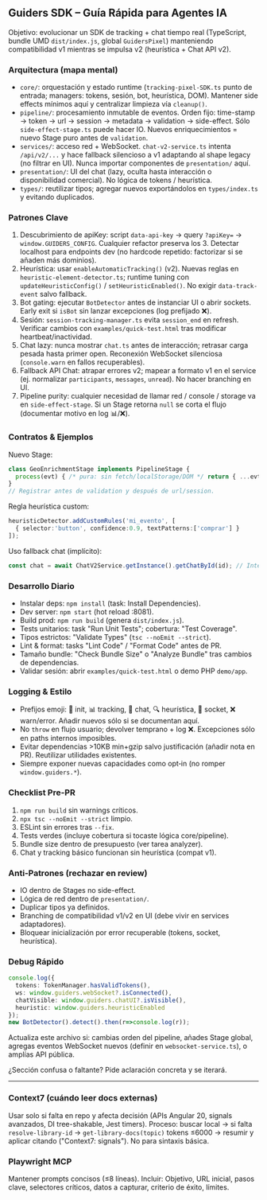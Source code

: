 ## Guiders SDK – Guía Rápida para Agentes IA
Objetivo: evolucionar un SDK de tracking + chat tiempo real (TypeScript, bundle UMD `dist/index.js`, global `GuidersPixel`) manteniendo compatibilidad v1 mientras se impulsa v2 (heurística + Chat API v2).

### Arquitectura (mapa mental)
- `core/`: orquestación y estado runtime (`tracking-pixel-SDK.ts` punto de entrada; managers: tokens, sesión, bot, heurística, DOM). Mantener side effects mínimos aquí y centralizar limpieza vía `cleanup()`.
- `pipeline/`: procesamiento inmutable de eventos. Orden fijo: time-stamp → token → url → session → metadata → validation → side-effect. Sólo `side-effect-stage.ts` puede hacer IO. Nuevos enriquecimientos = nuevo Stage puro antes de `validation`.
- `services/`: acceso red + WebSocket. `chat-v2-service.ts` intenta `/api/v2/...` y hace fallback silencioso a v1 adaptando al shape legacy (no filtrar en UI). Nunca importar componentes de `presentation/` aquí.
- `presentation/`: UI del chat (lazy, oculta hasta interacción o disponibilidad comercial). No lógica de tokens / heurística.
- `types/`: reutilizar tipos; agregar nuevos exportándolos en `types/index.ts` y evitando duplicados.

### Patrones Clave
1. Descubrimiento de apiKey: script `data-api-key` → query `?apiKey=` → `window.GUIDERS_CONFIG`. Cualquier refactor preserva los 3. Detectar localhost para endpoints dev (no hardcode repetido: factorizar si se añaden más dominios).
2. Heurística: usar `enableAutomaticTracking()` (v2). Nuevas reglas en `heuristic-element-detector.ts`; runtime tuning con `updateHeuristicConfig()` / `setHeuristicEnabled()`. No exigir `data-track-event` salvo fallback.
3. Bot gating: ejecutar `BotDetector` antes de instanciar UI o abrir sockets. Early exit si `isBot` sin lanzar excepciones (log prefijado ❌).
4. Sesión: `session-tracking-manager.ts` evita `session_end` en refresh. Verificar cambios con `examples/quick-test.html` tras modificar heartbeat/inactividad.
5. Chat lazy: nunca mostrar `chat.ts` antes de interacción; retrasar carga pesada hasta primer open. Reconexión WebSocket silenciosa (`console.warn` en fallos recuperables).
6. Fallback API Chat: atrapar errores v2; mapear a formato v1 en el service (ej. normalizar `participants`, `messages`, `unread`). No hacer branching en UI.
7. Pipeline purity: cualquier necesidad de llamar red / console / storage va en `side-effect-stage`. Si un Stage retorna `null` se corta el flujo (documentar motivo en log 📊/❌).

### Contratos & Ejemplos
Nuevo Stage:
```ts
class GeoEnrichmentStage implements PipelineStage {
  process(evt) { /* pura: sin fetch/localStorage/DOM */ return { ...evt, geo: {/*...*/} }; }
}
// Registrar antes de validation y después de url/session.
```
Regla heurística custom:
```ts
heuristicDetector.addCustomRules('mi_evento', [
  { selector:'button', confidence:0.9, textPatterns:['comprar'] }
]);
```
Uso fallback chat (implícito):
```ts
const chat = await ChatV2Service.getInstance().getChatById(id); // Interno: try v2 → adapt v1
```

### Desarrollo Diario
- Instalar deps: `npm install` (task: Install Dependencies).
- Dev server: `npm start` (hot reload :8081).
- Build prod: `npm run build` (genera `dist/index.js`).
- Tests unitarios: task "Run Unit Tests"; cobertura: "Test Coverage".
- Tipos estrictos: "Validate Types" (`tsc --noEmit --strict`).
- Lint & format: tasks "Lint Code" / "Format Code" antes de PR.
- Tamaño bundle: "Check Bundle Size" o "Analyze Bundle" tras cambios de dependencias.
- Validar sesión: abrir `examples/quick-test.html` o demo PHP `demo/app`.

### Logging & Estilo
- Prefijos emoji: 🚀 init, 📊 tracking, 💬 chat, 🔍 heurística, 📡 socket, ❌ warn/error. Añadir nuevos sólo si se documentan aquí.
- No `throw` en flujo usuario; devolver temprano + log ❌. Excepciones sólo en paths internos imposibles.
- Evitar dependencias >10KB min+gzip salvo justificación (añadir nota en PR). Reutilizar utilidades existentes.
- Siempre exponer nuevas capacidades como opt‑in (no romper `window.guiders.*`).

### Checklist Pre-PR
1. `npm run build` sin warnings críticos.
2. `npx tsc --noEmit --strict` limpio.
3. ESLint sin errores tras `--fix`.
4. Tests verdes (incluye cobertura si tocaste lógica core/pipeline).
5. Bundle size dentro de presupuesto (ver tarea analyzer).
6. Chat y tracking básico funcionan sin heurística (compat v1).

### Anti‑Patrones (rechazar en review)
- IO dentro de Stages no side-effect.
- Lógica de red dentro de `presentation/`.
- Duplicar tipos ya definidos.
- Branching de compatibilidad v1/v2 en UI (debe vivir en services adaptadores).
- Bloquear inicialización por error recuperable (tokens, socket, heurística).

### Debug Rápido
```ts
console.log({
  tokens: TokenManager.hasValidTokens(),
  ws: window.guiders.webSocket?.isConnected(),
  chatVisible: window.guiders.chatUI?.isVisible(),
  heuristic: window.guiders.heuristicEnabled
});
new BotDetector().detect().then(r=>console.log(r));
```

Actualiza este archivo si: cambias orden del pipeline, añades Stage global, agregas eventos WebSocket nuevos (definir en `websocket-service.ts`), o amplías API pública.

¿Sección confusa o faltante? Pide aclaración concreta y se iterará.

---
### Context7 (cuándo leer docs externas)
Usar solo si falta en repo y afecta decisión (APIs Angular 20, signals avanzados, DI tree-shakable, Jest timers). Proceso: buscar local → si falta `resolve-library-id` → `get-library-docs(topic)` tokens ≤6000 → resumir y aplicar citando ("Context7: signals"). No para sintaxis básica.

### Playwright MCP
Mantener prompts concisos (≤8 líneas). Incluir: Objetivo, URL inicial, pasos clave, selectores críticos, datos a capturar, criterio de éxito, límites.